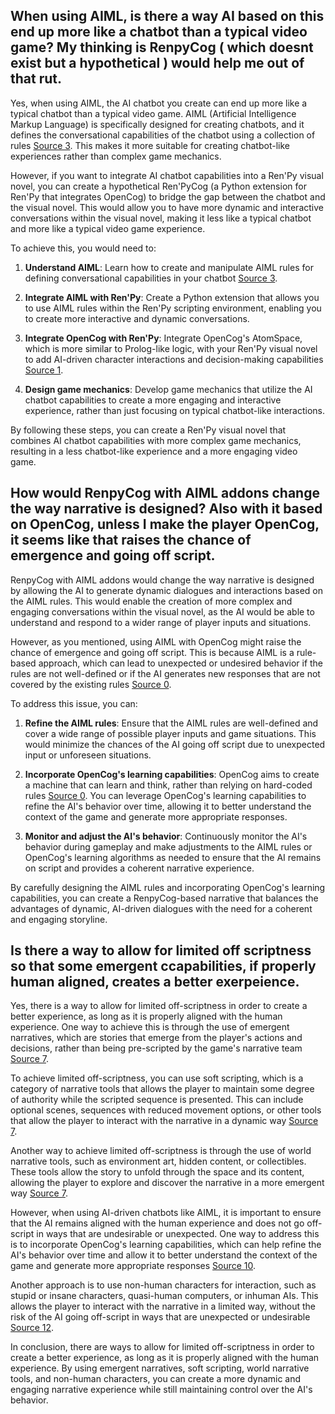 ## When using AIML, is there a way AI based on this end up more like a chatbot than a typical video game? My thinking is RenpyCog ( which doesnt exist but a hypothetical ) would help me out of that rut.

Yes, when using AIML, the AI chatbot you create can end up more like a typical chatbot than a typical video game. AIML (Artificial Intelligence Markup Language) is specifically designed for creating chatbots, and it defines the conversational capabilities of the chatbot using a collection of rules [Source 3](https://www.analyticsvidhya.com/blog/2021/05/aiml-a-language-for-chatbots/). This makes it more suitable for creating chatbot-like experiences rather than complex game mechanics.

However, if you want to integrate AI chatbot capabilities into a Ren'Py visual novel, you can create a hypothetical Ren'PyCog (a Python extension for Ren'Py that integrates OpenCog) to bridge the gap between the chatbot and the visual novel. This would allow you to have more dynamic and interactive conversations within the visual novel, making it less like a typical chatbot and more like a typical video game experience.

To achieve this, you would need to:

1. **Understand AIML**: Learn how to create and manipulate AIML rules for defining conversational capabilities in your chatbot [Source 3](https://www.analyticsvidhya.com/blog/2021/05/aiml-a-language-for-chatbots/).

2. **Integrate AIML with Ren'Py**: Create a Python extension that allows you to use AIML rules within the Ren'Py scripting environment, enabling you to create more interactive and dynamic conversations.

3. **Integrate OpenCog with Ren'Py**: Integrate OpenCog's AtomSpace, which is more similar to Prolog-like logic, with your Ren'Py visual novel to add AI-driven character interactions and decision-making capabilities [Source 1](https://github.com/opencog/atomspace/blob/master/examples/python/TUTORIAL.md).

4. **Design game mechanics**: Develop game mechanics that utilize the AI chatbot capabilities to create a more engaging and interactive experience, rather than just focusing on typical chatbot-like interactions.

By following these steps, you can create a Ren'Py visual novel that combines AI chatbot capabilities with more complex game mechanics, resulting in a less chatbot-like experience and a more engaging video game. 

## How would RenpyCog with AIML addons change the way narrative is designed? Also with it based on OpenCog, unless I make the player OpenCog, it seems like that raises the chance of emergence and going off script.

RenpyCog with AIML addons would change the way narrative is designed by allowing the AI to generate dynamic dialogues and interactions based on the AIML rules. This would enable the creation of more complex and engaging conversations within the visual novel, as the AI would be able to understand and respond to a wider range of player inputs and situations.

However, as you mentioned, using AIML with OpenCog might raise the chance of emergence and going off script. This is because AIML is a rule-based approach, which can lead to unexpected or undesired behavior if the rules are not well-defined or if the AI generates new responses that are not covered by the existing rules [Source 0](https://github.com/opencog/opencog/blob/master/opencog/nlp/aiml/README.md).

To address this issue, you can:

1. **Refine the AIML rules**: Ensure that the AIML rules are well-defined and cover a wide range of possible player inputs and game situations. This would minimize the chances of the AI going off script due to unexpected input or unforeseen situations.

2. **Incorporate OpenCog's learning capabilities**: OpenCog aims to create a machine that can learn and think, rather than relying on hard-coded rules [Source 0](https://github.com/opencog/opencog/blob/master/opencog/nlp/aiml/README.md). You can leverage OpenCog's learning capabilities to refine the AI's behavior over time, allowing it to better understand the context of the game and generate more appropriate responses.

3. **Monitor and adjust the AI's behavior**: Continuously monitor the AI's behavior during gameplay and make adjustments to the AIML rules or OpenCog's learning algorithms as needed to ensure that the AI remains on script and provides a coherent narrative experience.

By carefully designing the AIML rules and incorporating OpenCog's learning capabilities, you can create a RenpyCog-based narrative that balances the advantages of dynamic, AI-driven dialogues with the need for a coherent and engaging storyline. 


## Is there a way to allow for limited off scriptness so that some emergent ccapabilities, if properly human aligned, creates a better exerpeience.

Yes, there is a way to allow for limited off-scriptness in order to create a better experience, as long as it is properly aligned with the human experience. One way to achieve this is through the use of emergent narratives, which are stories that emerge from the player's actions and decisions, rather than being pre-scripted by the game's narrative team [Source 7](https://www.gamedeveloper.com/blogs/storytelling-in-games-and-interactive-media-chapter-2-setting-and-tools).

To achieve limited off-scriptness, you can use soft scripting, which is a category of narrative tools that allows the player to maintain some degree of authority while the scripted sequence is presented. This can include optional scenes, sequences with reduced movement options, or other tools that allow the player to interact with the narrative in a dynamic way [Source 7](https://www.gamedeveloper.com/blogs/storytelling-in-games-and-interactive-media-chapter-2-setting-and-tools).

Another way to achieve limited off-scriptness is through the use of world narrative tools, such as environment art, hidden content, or collectibles. These tools allow the story to unfold through the space and its content, allowing the player to explore and discover the narrative in a more emergent way [Source 7](https://www.gamedeveloper.com/blogs/storytelling-in-games-and-interactive-media-chapter-2-setting-and-tools).

However, when using AI-driven chatbots like AIML, it is important to ensure that the AI remains aligned with the human experience and does not go off-script in ways that are undesirable or unexpected. One way to address this is to incorporate OpenCog's learning capabilities, which can help refine the AI's behavior over time and allow it to better understand the context of the game and generate more appropriate responses [Source 10](https://multiverse-narratives.com/2015/05/07/emergent-narratives-in-games/).

Another approach is to use non-human characters for interaction, such as stupid or insane characters, quasi-human computers, or inhuman AIs. This allows the player to interact with the narrative in a limited way, without the risk of the AI going off-script in ways that are unexpected or undesirable [Source 12](https://www.oreilly.com/library/view/designing-games/9781449338015/ch04.html).

In conclusion, there are ways to allow for limited off-scriptness in order to create a better experience, as long as it is properly aligned with the human experience. By using emergent narratives, soft scripting, world narrative tools, and non-human characters, you can create a more dynamic and engaging narrative experience while still maintaining control over the AI's behavior.
